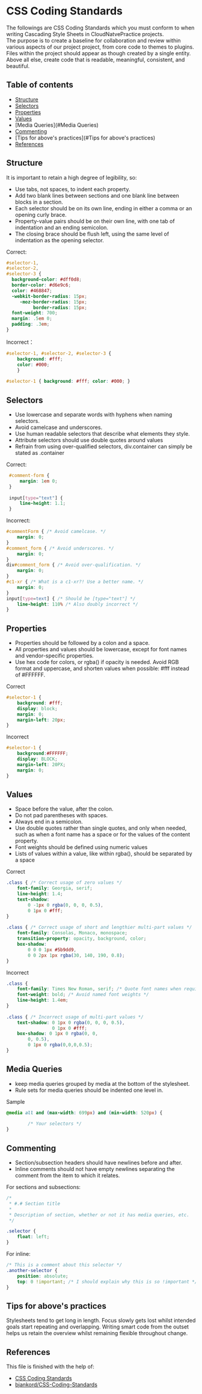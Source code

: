 CSS Coding Standards
=====================

 The followings are CSS Coding Standards which you must conform to when writing Cascading Style Sheets in CloudNatvePractice projects.<br>
 The purpose is to create a baseline for collaboration and review within various aspects of our project project, from core code to themes to plugins. Files within the project should appear as though created by a single entity. Above all else, create code that is readable, meaningful, consistent, and beautiful.

## Table of contents

 - [Structure](#Structure)
 - [Selectors](#Selectors)
 - [Properties](#Properties)
 - [Values](#Values)
 - [Media Queries](#Media Queries)
 - [Commenting](#Commenting) 
 - [Tips for above's practices](#Tips for above's practices)
 - [References](#References)
 
## Structure

It is important to retain a high degree of legibility, so:
- Use tabs, not spaces, to indent each property.
- Add two blank lines between sections and one blank line between blocks in a section.
- Each selector should be on its own line, ending in either a comma or an opening curly brace. 
- Property-value pairs should be on their own line, with one tab of indentation and an ending semicolon. 
- The closing brace should be flush left, using the same level of indentation as the opening selector.
 
Correct:
~~~css
#selector-1,
#selector-2,
#selector-3 {
  background-color: #dff0d8;
  border-color: #d6e9c6;
  color: #468847;
  -webkit-border-radius: 15px;
     -moz-border-radius: 15px;
          border-radius: 15px;
  font-weight: 700;
  margin: .5em 0;
  padding: .3em;
}
~~~
Incorrect：
~~~css
#selector-1, #selector-2, #selector-3 {
    background: #fff;
    color: #000;
    }
     
#selector-1 { background: #fff; color: #000; }
~~~

## Selectors

 - Use lowercase and separate words with hyphens when naming selectors. 
 - Avoid camelcase and underscores.
 - Use human readable selectors that describe what elements they style.
 - Attribute selectors should use double quotes around values
 - Refrain from using over-qualified selectors, div.container can simply be stated as .container
 
 Correct:
~~~css
 #comment-form {
     margin: 1em 0;
 }
  
 input[type="text"] {
     line-height: 1.1;
 }
~~~
 
 Incorrect:
 ~~~css
 #commentForm { /* Avoid camelcase. */
     margin: 0;
 } 
 #comment_form { /* Avoid underscores. */
     margin: 0;
 }
 div#comment_form { /* Avoid over-qualification. */
     margin: 0;
 } 
 #c1-xr { /* What is a c1-xr?! Use a better name. */
     margin: 0;
 } 
 input[type=text] { /* Should be [type="text"] */
     line-height: 110% /* Also doubly incorrect */
 }
~~~

## Properties

 - Properties should be followed by a colon and a space.
 - All properties and values should be lowercase, except for font names and vendor-specific properties.
 - Use hex code for colors, or rgba() if opacity is needed. Avoid RGB format and uppercase, and shorten values when possible: #fff instead of #FFFFFF.

Correct
~~~css
#selector-1 {
    background: #fff;
    display: block;
    margin: 0;
    margin-left: 20px;
}
~~~
Incorrect
~~~css
#selector-1 {
    background:#FFFFFF;
    display: BLOCK;
    margin-left: 20PX;
    margin: 0;
}
~~~

## Values

 - Space before the value, after the colon.
 - Do not pad parentheses with spaces.
 - Always end in a semicolon.
 - Use double quotes rather than single quotes, and only when needed, such as when a font name has a space or for the values of the content property.
 - Font weights should be defined using numeric values 
 - Lists of values within a value, like within rgba(), should be separated by a space

Correct
~~~css
.class { /* Correct usage of zero values */
    font-family: Georgia, serif;
    line-height: 1.4;
    text-shadow:
        0 -1px 0 rgba(0, 0, 0, 0.5),
        0 1px 0 #fff;
}
 
.class { /* Correct usage of short and lengthier multi-part values */
    font-family: Consolas, Monaco, monospace;
    transition-property: opacity, background, color;
    box-shadow:
        0 0 0 1px #5b9dd9,
        0 0 2px 1px rgba(30, 140, 190, 0.8);
}
~~~
Incorrect
~~~css
.class {
    font-family: Times New Roman, serif; /* Quote font names when required */
    font-weight: bold; /* Avoid named font weights */
    line-height: 1.4em;
}
 
.class { /* Incorrect usage of multi-part values */
    text-shadow: 0 1px 0 rgba(0, 0, 0, 0.5),
                 0 1px 0 #fff;
    box-shadow: 0 1px 0 rgba(0, 0,
        0, 0.5),
        0 1px 0 rgba(0,0,0,0.5);
}
~~~

## Media Queries

 - keep media queries grouped by media at the bottom of the stylesheet.
 - Rule sets for media queries should be indented one level in.
 
 Sample
 ~~~css
 @media all and (max-width: 699px) and (min-width: 520px) {
  
         /* Your selectors */
 }
 ~~~

## Commenting

 - Section/subsection headers should have newlines before and after. 
 - Inline comments should not have empty newlines separating the comment from the item to which it relates.

For sections and subsections:
~~~css
/*
 * #.# Section title
 *
 * Description of section, whether or not it has media queries, etc.
 */

.selector {
    float: left;
}
~~~
For inline:
~~~css
/* This is a comment about this selector */
.another-selector {
    position: absolute;
    top: 0 !important; /* I should explain why this is so !important */
}
~~~

## Tips for above's practices

Stylesheets tend to get long in length. Focus slowly gets lost whilst intended goals start repeating and overlapping. Writing smart code from the outset helps us retain the overview whilst remaining flexible throughout change.

## References

This file is finished with the help of:
 - [CSS Coding Standards](https://make.wordpress.org/core/handbook/best-practices/coding-standards/css/#values)
 - [bjankord/CSS-Coding-Standards](https://github.com/bjankord/CSS-Coding-Standards)
